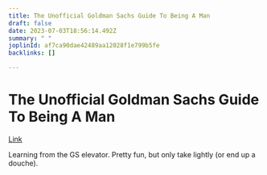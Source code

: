 ```yaml
---
title: The Unofficial Goldman Sachs Guide To Being A Man
draft: false
date: 2023-07-03T18:56:14.492Z
summary: " "
joplinId: af7ca90dae42489aa12028f1e799b5fe
backlinks: []

---
```

# The Unofficial Goldman Sachs Guide To Being A Man

[Link](https://www.insider.com/the-gselevator-guide-to-being-a-man-2013-9)

Learning from the GS elevator. Pretty fun, but only take lightly (or end up a douche).